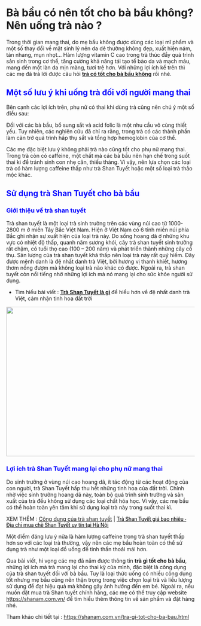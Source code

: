 <h1>Bà bầu có nên tốt cho bà bầu không? Nên uống trà nào ?</h1>

<p>Trong thời gian mang thai, do mẹ bầu không được dùng các loại mĩ phẩm và một số thay đổi về mặt sinh lý nên da dẻ thường không đẹp, xuất hiện nám, tàn nhang, mụn nhọt&hellip; Hàm lượng vitamin C cao trong trà thúc đẩy quá trình sản sinh trong cơ thể, tăng cường khả năng tái tạo tế bào da và mạch máu, mang đến một làn da mịn màng, tươi trẻ hơn. Với những lợi ích kể trên thì các mẹ đã trả lời được câu hỏi <a href="https://github.com/shanamtra/tra-nao-tot-cho-ba-bau.html/"><strong>trà có tốt cho bà bầu không</strong></a> rồi nhé.</p>

<h2><span style="color:#0000ff"><strong>Một số lưu ý khi uống trà đối với người mang thai</strong></span></h2>

<p>Bên cạnh các lợi ích trên, phụ nữ có thai khi dùng trà cũng nên chú ý một số điều sau:</p>

<p>Đối với các bà bầu, bổ sung sắt và acid folic là một nhu cầu vô cùng thiết yếu. Tuy nhiên, các nghiên cứu đã chỉ ra rằng, trong trà có các thành phần làm cản trở quá trình hấp thụ sắt và tổng hợp hemoglobin của cơ thể.</p>

<p>Các mẹ đặc biệt lưu ý không phải trà nào cũng tốt cho phụ nữ mang thai. Trong trà còn có caffeine, một chất mà các bà bầu nên hạn chế trong suốt thai kì để tránh sinh con nhẹ cân, thiếu tháng. Vì vậy, nên lựa chọn các loại trà có hàm lượng caffeine thấp như trà Shan Tuyết hoặc một số loại trà thảo mộc khác.&nbsp;</p>

<h2><span style="color:#0000ff"><strong>Sử dụng trà Shan Tuyết cho bà bầu</strong></span></h2>

<h3><span style="color:#0000ff">Giới thiệu về trà shan tuyết</span></h3>

<p>Trà shan tuyết là một loại trà sinh trưởng trên các vùng núi cao từ 1000-2800 m ở miền Tây Bắc Việt Nam. Hiện ở Việt Nam có 6 tỉnh miền núi phía Bắc ghi nhận sự xuất hiện của loại trà này. Do sống hoang dã ở những khu vực có nhiệt độ thấp, quanh năm sương khói, cây trà shan tuyết sinh trưởng rất chậm, có tuổi thọ cao (100 &ndash; 200 năm) và phát triển thành những cây cổ thụ. Sản lượng của trà shan tuyết khá thấp nên loại trà này rất quý hiếm. Đây được mệnh danh là đệ nhất danh trà Việt, bởi hương vị thanh khiết, hương thơm nồng đượm mà không loại trà nào khác có được. Ngoài ra, trà shan tuyết còn nổi tiếng nhờ những lợi ích mà nó mang lại cho sức khỏe người sử dụng.</p>

<ul>
	<li>Tìm hiểu bài viết : <strong><a href="https://shanam.com.vn/tra-shan-tuyet.html">Trà Shan Tuyết là gì</a>&nbsp;</strong>để hiểu hơn về đệ nhất danh trà Việt, cảm nhận tinh hoa đất trời</li>
</ul>

<p><img alt="" class="aligncenter size-full wp-image-163" src="https://shanam.com.vn/wp-content/uploads/2018/08/tra-truc-shanam.jpg" style="height:400px; width:600px" /></p>

<h3><span style="color:#0000ff">Lợi ích trà Shan Tuyết mang lại cho phụ nữ mang thai</span></h3>

<p>Do sinh trưởng ở vùng núi cao hoang dã, ít tác động từ các hoạt động của con người, trà Shan Tuyết hấp thu hết những tinh hoa của đất trời. Chính nhờ việc sinh trưởng hoang dã này, toàn bộ quá trình sinh trưởng và sản xuất của trà đều không sử dụng các loại chất hóa học. Vì vậy, các mẹ bầu có thể hoàn toàn yên tâm khi sử dụng loại trà này trong suốt thai kì.</p>

<p>XEM THÊM : <a href="https://shanam.com.vn/cong-dung-tra-shan-tuyet.html">Công dụng của trà shan tuyết</a> | <a href="https://github.com/shanamtra/tra-shan-tuyen-gia-bao-nhieu-mua-o-dau.html/"><span style="color:rgb(0, 0, 0); font-family:roboto,robotodraft,helvetica,arial,sans-serif">Trà Shan Tuyết giá bao nhiêu - Địa chỉ mua chè Shan Tuyết uy tín tại Hà Nội</span></a></p>

<p>Một điểm đáng lưu ý nữa là hàm lượng caffeine trong trà shan tuyết thấp hơn so với các loại trà thường, vậy nên các mẹ bầu hoàn toàn có thể sử dụng trà như một loại đồ uống để tinh thần thoải mái hơn.</p>

<p>Qua bài viết, hi vọng các mẹ đã nắm được thông tin <strong>trà gì tốt cho bà bầu</strong>, những lợi ích mà trà mang lại cho thai kỳ của mình, đặc biệt là công dụng của trà shan tuyết đối với bà bầu. Tuy là loại thức uống có nhiều công dụng tốt nhưng mẹ bầu cũng nên thận trọng trong việc chọn loại trà và liều lượng sử dụng để đạt hiệu quả mà không gây ảnh hưởng đến em bé. Ngoài ra, nếu muốn đặt mua trà Shan tuyết chính hãng, các mẹ có thể truy cập website<a href="http://shanam.vn/"> https://shanam.com.vn/</a> để tìm hiểu thêm thông tin về sản phẩm và đặt hàng nhé.</p>

<p>Tham khảo chi tiết tại :&nbsp;<a href="https://shanam.com.vn/tra-gi-tot-cho-ba-bau.html">https://shanam.com.vn/tra-gi-tot-cho-ba-bau.html</a></p>
